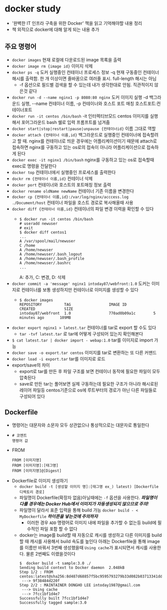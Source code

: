 # docker study
- '완벽한 IT 인프라 구축을 위한 Docker' 책을 읽고 기억해야할 내용 정리
- 책 외적으로 docker에 대해 알게 되는 내용 추가

## 주요 명령어
- `docker images` 현재 로컬에 다운로드된 image 목록을 출력
- `docker image rm {image id}` 이미지 삭제
- `docker ps -q` 도커 실행중인 컨테이너 프로세스 정보 -q 현재 구동중인 컨테이너 해시를 출력함. 한 개 이상이면 줄바꿈으로 여러줄 표시. full-length 해시는 아님
  - -f 옵션으로 필드별 검색을 할 수 있는데 내가 생각한대로 안됨. 직관적이지 않은것 같다
- `docker run -d --name nginx1 -p 8080:80 nginx` 도커 이미지 실행 -d 백그라운드 실행, --name 컨테이너 이름, -p 컨테이너와 호스트 포트 매칭 호스트포트:컨테이너포트
- `docker run -it centos /bin/bash` -it 인터렉티브모드 centos 이미지를 실행해서 포어그라운드 bash 쉘로 입력 프롬프트를 넘겨줌
- `docker start|stop|restart|pause|unpause {컨테이너id}` 이름 그대로 역할
- `docker attach {컨테이너 이름,id}` 백그라운드로 실행중인 컨테이너에 접속할려고 할 때. nginx를 컨테이너로 띄운 경우에는 어플리케이션이기 때문에 attach로 접속하면 nginx를 구동하고 있는 os로의 접속이 아니라 어플리케이션으로 접속하게 된다
- `docker exec -it nginx1 /bin/bash` nginx를 구동하고 있는 os로 접속할때 exec로 명령을 전달한다
- `docker top` 컨테이너에서 실행중인 프로세스를 출력한다
- `dockr rm {컨테이너 이름,id}` 컨테이너 삭제
- `docker port` 컨테이너와 호스트의 포트매칭 정보 출력
- `docker rename oldName newName` 컨테이너 기존 이름을 변경한다
- `docker cp {컨테이너 이름,id}:/var/log/nginx/acccess.log ./Document/host` 컨테이너 파일을 호스트 경로로 복사해올때 사용
- `docker diff {컨테이너 이름,id}` 컨테이너의 파일 변경 이력을 확인할 수 있다
  - ```
    $ docker run -it centos /bin/bash
    # useradd newuser
    # exit
    $ docker diff centos1
    ...
    A /var/spool/mail/newuser
    C /home
    A /home/newuser
    A /home/newuser/.bash_logout
    A /home/newuser/.bash_profile
    A /home/newuser/.bashrc
    ...
    ```
    A: 추가, C: 변경, D: 삭제 
- `docker commit -a 'message' nginx1 intoday87/webfront:1.0` 도커는 이미지로 컨테이너를 보통 생성하지만 컨테이너로 이미지를 생성할 수 있다
  - ```
    $ docker images
    REPOSITORY          TAG                 IMAGE ID            CREATED             SIZE
    intoday87/webfront  1.0                 770ad0b09a1c        5 minutes ago       109MB
    ```
- `docker export nginx1 > latest.tar` 컨테이너를 tar로 export 할 수도 있다
  - `tar -tvf latest.tar` 로 tar에 어떻게 구성되어 있는지 확인해본다
- `$ cat latest.tar | docker import - webap:1.0` tar를 이미지로 import 가능
- `docker save -o export.tar centos` 이미지를 tar로 변환하는 또 다른 커맨드
- `docker load -i export.tar` tar를 이미지로 로드
- export/save의 차이
  - export로 tar를 만든 후 파일 구조를 보면 컨테이너 동작에 필요한 파일이 모두 압축된다
  - save로 만든 tar는 풀어보면 실제 구동하는데 필요한 구조가 아니라 해시로된 레이어 파일등 centos기준으로 os에 루트부터의 경로가 아닌 다른 파일들로 구성되어 있다
  
## Dockerfile
- 명령어는 대문자와 소문자 모두 상관없으나 통상적으로는 대문자로 통일한다
- ```
  # 코멘트
  명령어 값
  ```
- FROM
  ```
  FROM [이미지명]
  FROM [이미지명]:[태그명]
  FROM [이미지명]@[Digest]
  ```
- Dockerfile로 이미지 생성하기
  - `docker build -t [생성할 이미지 명]:[태그명 ex_) latest) [Dockerfile 디렉토리 경로]`
  - 파일명이 Dockerfile(확장자 없음)아닐때에는 `-f` 옵션을 사용한다. *__파일명이 다를 경우에는 Docker Hub에서 이미지가 자동생성되지 않으므로 주의!__*
  - 파일명이 달라서 표준 입력을 통해 build 가능 `docker build - < MyDockerfile` *__하이픈을 넣는것에 주의하자__*
    - 이러한 경우 `ADD` 명령어로 이미지 내에 파일을 추가할 수 없는등 build에 필수적인 파일 포함 할 수 없다
  - docker는 image를 build할 때 자동으로 캐시를 생성하고 다른 이미지를 build할 때 캐시를 사용해서 build 속도를 높인다
    아래는 Dockerfile을 통해 image를 이름만 바꿔서 3번째 생성했을때 `Using cache`가 표시되면서 캐시를 사용한다. 물론 2번째도 이랬을것이다
    ```
    $  docker build -t sample:3.0 ./
    Sending build context to Docker daemon  2.048kB
    Step 1/2 : FROM centos:latest@sha256:8d487d68857f5bc9595793279b33d082b03713341ddec91054382641d14db861
     ---> 9f38484d220f
    Step 2/2 : MAINTAINER DONGHO LEE intoday1987@gmail.com
     ---> Using cache
     ---> 7fcc1bf1d4e7
    Successfully built 7fcc1bf1d4e7
    Successfully tagged sample:3.0
    ```
